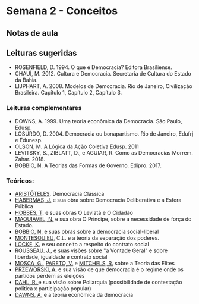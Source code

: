 # Semana 2 - Conceitos

## Notas de aula





## Leituras sugeridas

* ROSENFIELD, D. 1994. O que é Democracia? Editora Brasiliense. 
* CHAUÍ, M. 2012. Cultura e Democracia. Secretaria de Cultura do Estado da Bahia. 
* LIJPHART, A. 2008. Modelos de Democracia. Rio de Janeiro, Civilização Brasileira. Capítulo 1, Capítulo 2, Capítulo 3.

### **Leituras complementares**

* DOWNS, A. 1999. Uma teoria econômica da Democracia. São Paulo, Edusp.
* LOSURDO, D. 2004. Democracia ou bonapartismo. Rio de Janeiro, Edufrj e Edunesp. 
* OLSON, M. A Lógica da Ação Coletiva Edusp. 2011
* LEVITSKY, S.,  ZIBLATT, D., e AGUIAR, R. Como as Democracias Morrem. Zahar. 2018.
* BOBBIO, N. A Teorias das Formas de Governo. Edipro. 2017.

### **Teóricos:**

* [ARISTÓTELES](https://pt.wikipedia.org/wiki/Arist%C3%B3teles). Democracia Clássica
* [HABERMAS, J.](https://pt.wikipedia.org/wiki/J%C3%BCrgen_Habermas) e sua obra sobre Democracia Deliberativa e a Esfera Pública
* [HOBBES, T](https://pt.wikipedia.org/wiki/Thomas_Hobbes). e suas obras O Leviatã e O Cidadão
* [MAQUIAVEL, N.](https://pt.wikipedia.org/wiki/Nicolau_Maquiavel) e sua obra O Príncipe, sobre a necessidade de força do Estado.
* [BOBBIO, N.](https://pt.wikipedia.org/wiki/Norberto_Bobbio) e suas obras sobre a democracia social-liberal
* [MONTESQUIEU,](https://pt.wikipedia.org/wiki/Montesquieu) C.L. e a teoria da separação dos poderes.
* [LOCKE, K.](https://pt.wikipedia.org/wiki/John_Locke) e seu conceito a respeito do contrato social
* [ROUSSEAU. J.,](https://pt.wikipedia.org/wiki/Jean-Jacques_Rousseau) e suas visões sobre "a Vontade Geral" e sobre liberdade, igualdade e contrato social
* [MOSCA, G.,](https://pt.wikipedia.org/wiki/Gaetano_Mosca) [PARETO, V.](https://pt.wikipedia.org/wiki/Vilfredo_Pareto) e [MITCHELS, R.](https://pt.wikipedia.org/wiki/Robert_Michels) sobre a Teoria das Elites
* [PRZEWORSKI, A.](https://pt.wikipedia.org/wiki/Adam_Przeworski) e sua visão de que democracia é o regime onde os partidos perdem as eleições
* [DAHL, R. ](https://pt.wikipedia.org/wiki/Robert_Dahl) e sua visão sobre Poliarquia \(possibilidade de contestação política x participação popular\)
* [DAWNS, A.](https://pt.wikipedia.org/wiki/Anthony_Downs) e a teoria econômica da democracia

